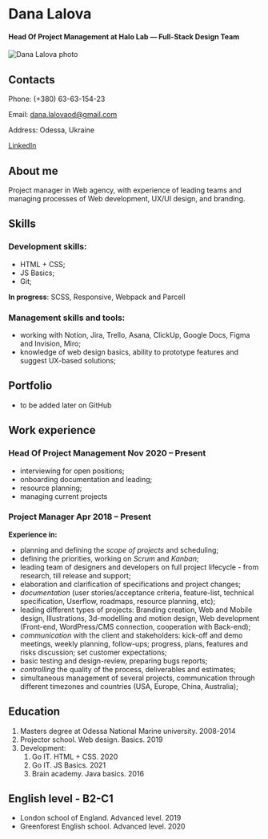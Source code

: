 # Dana Lalova

#### Head Of Project Management at Halo Lab — Full-Stack Design Team

![Dana Lalova photo](https://media-exp1.licdn.com/dms/image/C4D03AQErsliqFZITQw/profile-displayphoto-shrink_800_800/0/1536915103545?e=1620259200&v=beta&t=dvOQfkDU1eY8_9Nb740QFrVhl4fNZVlL0avz8dYCofs)

## Contacts

Phone: (+380) 63-63-154-23

Email: dana.lalovaod@gmail.com

Address: Odessa, Ukraine

[LinkedIn](https://www.linkedin.com/in/dana-lalova-76846083/)

## About me

Project manager in Web agency, with experience of leading teams and managing processes of Web development, UX/UI design, and branding.

## Skills

### Development skills:

- HTML + CSS;
- JS Basics;
- Git;

**In progress**: SCSS, Responsive, Webpack and Parcell

### Management skills and tools:

- working with Notion, Jira, Trello, Asana, ClickUp, Google Docs, Figma and Invision, Miro;
- knowledge of web design basics, ability to prototype features and suggest UX-based solutions;

## Portfolio

- to be added later on GitHub

## Work experience

### Head Of Project Management Nov 2020 – Present

- interviewing for open positions;
- onboarding documentation and leading;
- resource planning;
- managing current projects

### Project Manager Apr 2018 – Present

**Experience in:**

- planning and defining the _scope of projects_ and scheduling;
- defining the priorities, working on _Scrum_ and _Kanban_;
- leading team of designers and developers on full project lifecycle - from research, till release and support;
- elaboration and clarification of specifications and project changes;
- _documentation_ (user stories/acceptance criteria, feature-list, technical specification, Userflow, roadmaps, resource planning, etc);
- leading different types of projects: Branding creation, Web and Mobile design, Illustrations, 3d-modelling and motion design, Web development (Front-end, WordPress/CMS connection, cooperation with Back-end);
- _communication_ with the client and stakeholders: kick-off and demo meetings, weekly planning, follow-ups; progress, plans, features and risks discussion; set customer expectations;
- basic testing and design-review, preparing bugs reports;
- _controlling_ the quality of the process, deliverables and estimates;
- simultaneous management of several projects, communication through different timezones and countries (USA, Europe, China, Australia);

## Education

1. Masters degree at Odessa National Marine university. 2008-2014
1. Projector school. Web design. Basics. 2019
1. Development:
   1. Go IT. HTML + CSS. 2020
   1. Go IT. JS Basics. 2021
   1. Brain academy. Java basics. 2016

## English level - B2-C1

- London school of England. Advanced level. 2019
- Greenforest English school. Advanced level. 2020
